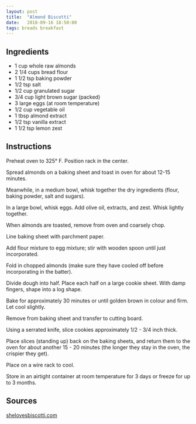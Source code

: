 ```yaml
---
layout: post
title:  "Almond Biscotti"
date:   2018-09-16 18:50:00
tags: breads breakfast
---
```


Ingredients
-----------
- 1 cup whole raw almonds
- 2 1/4 cups bread flour
- 1 1/2 tsp baking powder
- 1/2 tsp salt
- 1/2 cup granulated sugar
- 3/4 cup light brown sugar (packed)
- 3 large eggs (at room temperature)
- 1/2 cup vegetable oil
- 1 tbsp almond extract
- 1/2 tsp vanilla extract
- 1 1/2 tsp lemon zest

Instructions
------------
Preheat oven to 325° F. Position rack in the center.

Spread almonds on a baking sheet and toast in oven for about 12-15 minutes.

Meanwhile, in a medium bowl, whisk together the dry ingredients (flour, baking
powder, salt and sugars).

In a large bowl, whisk eggs. Add olive oil, extracts, and zest. Whisk lightly
together.

When almonds are toasted, remove from oven and coarsely chop.

Line baking sheet with parchment paper.

Add flour mixture to egg mixture; stir with wooden spoon until just
incorporated.

Fold in chopped almonds (make sure they have cooled off before incorporating in
the batter).

Divide dough into half. Place each half on a large cookie sheet. With damp
fingers,  shape into a log shape.

Bake for approximately 30 minutes or until golden brown in colour and firm. Let
cool slightly.

Remove from baking sheet and transfer to cutting board.

Using a serrated knife, slice cookies approximately 1/2 - 3/4 inch thick.

Place slices (standing up) back on the baking sheets, and return them to the
oven for about another 15 - 20 minutes (the longer they stay in the oven, the
crispier they get). 

Place on a wire rack to cool.

Store in an airtight container at room temperature for 3 days or freeze for up
to 3 months.

Sources
------
[shelovesbiscotti.com](https://www.shelovesbiscotti.com/almond-biscotti/)


